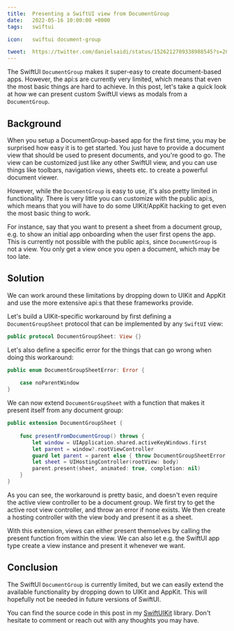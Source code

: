 ```yaml
---
title:  Presenting a SwiftUI view from DocumentGroup
date:   2022-05-16 10:00:00 +0000
tags:   swiftui

icon:   swiftui document-group

tweet:  https://twitter.com/danielsaidi/status/1526212709338988545?s=20&t=c-v01r2HDFnL3BfXzlKa5w
---
```


The SwiftUI `DocumentGroup` makes it super-easy to create document-based apps. However, the api:s are currently very limited, which means that even the most basic things are hard to achieve. In this post, let's take a quick look at how we can present custom SwiftUI views as modals from a `DocumentGroup`.


## Background

When you setup a DocumentGroup-based app for the first time, you may be surprised how easy it is to get started. You just have to provide a document view that should be used to present documents, and you're good to go. The view can be customized just like any other SwiftUI view, and you can use things like toolbars, navigation views, sheets etc. to create a powerful document viewer.

However, while the `DocumentGroup` is easy to use, it's also pretty limited in functionality. There is very little you can customize with the public api:s, which means that you will have to do some UIKit/AppKit hacking to get even the most basic thing to work.

For instance, say that you want to present a sheet from a document group, e.g. to show an initial app onboarding when the user first opens the app. This is currently not possible with the public api:s, since `DocumentGroup` is not a view. You only get a view once you open a document, which may be too late.


## Solution

We can work around these limitations by dropping down to UIKit and AppKit and use the more extensive api:s that these frameworks provide.

Let's build a UIKit-specific workaround by first defining a `DocumentGroupSheet` protocol that can be implemented by any `SwiftUI` view:

```swift
public protocol DocumentGroupSheet: View {}
```

Let's also define a specific error for the things that can go wrong when doing this workaround:

```swift
public enum DocumentGroupSheetError: Error {
    
    case noParentWindow
}
```

We can now extend `DocumentGroupSheet` with a function that makes it present itself from any document group:

```swift
public extension DocumentGroupSheet {
    
    func presentFromDocumentGroup() throws {
        let window = UIApplication.shared.activeKeyWindows.first
        let parent = window?.rootViewController
        guard let parent = parent else { throw DocumentGroupSheetError.noParentWindow }
        let sheet = UIHostingController(rootView: body)
        parent.present(sheet, animated: true, completion: nil)
    }
}
```

As you can see, the workaround is pretty basic, and doesn't even require the active view controller to be a document group. We first try to get the active root view controller, and throw an error if none exists. We then create a hosting controller with the view body and present it as a sheet.

With this extension, views can either present themselves by calling the present function from within the view. We can also let e.g. the SwiftUI app type create a view instance and present it whenever we want. 


## Conclusion

The SwiftUI `DocumentGroup` is currently limited, but we can easily extend the available functionality by dropping down to UIKit and AppKit. This will hopefully not be needed in future versions of SwiftUI.

You can find the source code in this post in my [SwiftUIKit]({{page.swiftuikit}}) library. Don't hesitate to comment or reach out with any thoughts you may have.